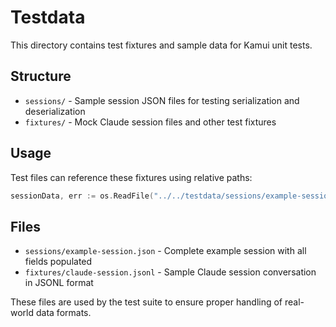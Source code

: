 # Testdata

This directory contains test fixtures and sample data for Kamui unit tests.

## Structure

- `sessions/` - Sample session JSON files for testing serialization and deserialization
- `fixtures/` - Mock Claude session files and other test fixtures

## Usage

Test files can reference these fixtures using relative paths:

```go
sessionData, err := os.ReadFile("../../testdata/sessions/example-session.json")
```

## Files

- `sessions/example-session.json` - Complete example session with all fields populated
- `fixtures/claude-session.jsonl` - Sample Claude session conversation in JSONL format

These files are used by the test suite to ensure proper handling of real-world data formats.